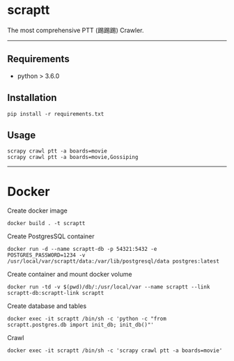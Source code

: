 # scraptt
The most comprehensive PTT (踢踢踢) Crawler.  

---

## Requirements

+ python > 3.6.0

## Installation

    pip install -r requirements.txt

## Usage

    scrapy crawl ptt -a boards=movie
    scrapy crawl ptt -a boards=movie,Gossiping

---

# Docker

Create docker image

    docker build . -t scraptt

Create PostgresSQL container

    docker run -d --name scraptt-db -p 54321:5432 -e POSTGRES_PASSWORD=1234 -v /usr/local/var/scraptt/data:/var/lib/postgresql/data postgres:latest

Create container and mount docker volume

    docker run -td -v $(pwd)/db/:/usr/local/var --name scraptt --link scraptt-db:scraptt-link scraptt

Create database and tables

    docker exec -it scraptt /bin/sh -c 'python -c "from scraptt.postgres.db import init_db; init_db()"'

Crawl

    docker exec -it scraptt /bin/sh -c 'scrapy crawl ptt -a boards=movie'
